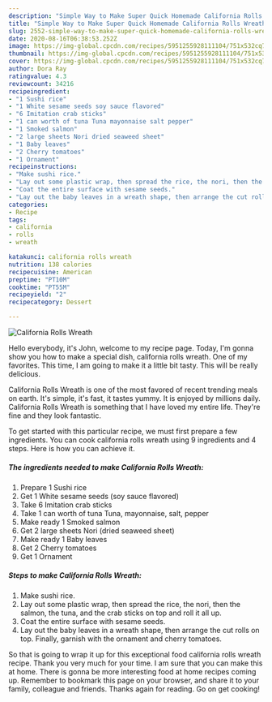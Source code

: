 ```yaml
---
description: "Simple Way to Make Super Quick Homemade California Rolls Wreath"
title: "Simple Way to Make Super Quick Homemade California Rolls Wreath"
slug: 2552-simple-way-to-make-super-quick-homemade-california-rolls-wreath
date: 2020-08-16T06:38:53.252Z
image: https://img-global.cpcdn.com/recipes/5951255928111104/751x532cq70/california-rolls-wreath-recipe-main-photo.jpg
thumbnail: https://img-global.cpcdn.com/recipes/5951255928111104/751x532cq70/california-rolls-wreath-recipe-main-photo.jpg
cover: https://img-global.cpcdn.com/recipes/5951255928111104/751x532cq70/california-rolls-wreath-recipe-main-photo.jpg
author: Dora Ray
ratingvalue: 4.3
reviewcount: 34216
recipeingredient:
- "1 Sushi rice"
- "1 White sesame seeds soy sauce flavored"
- "6 Imitation crab sticks"
- "1 can worth of tuna Tuna mayonnaise salt pepper"
- "1 Smoked salmon"
- "2 large sheets Nori dried seaweed sheet"
- "1 Baby leaves"
- "2 Cherry tomatoes"
- "1 Ornament"
recipeinstructions:
- "Make sushi rice."
- "Lay out some plastic wrap, then spread the rice, the nori, then the salmon, the tuna, and the crab sticks on top and roll it all up."
- "Coat the entire surface with sesame seeds."
- "Lay out the baby leaves in a wreath shape, then arrange the cut rolls on top. Finally, garnish with the ornament and cherry tomatoes."
categories:
- Recipe
tags:
- california
- rolls
- wreath

katakunci: california rolls wreath 
nutrition: 138 calories
recipecuisine: American
preptime: "PT10M"
cooktime: "PT55M"
recipeyield: "2"
recipecategory: Dessert

---
```



![California Rolls Wreath](https://img-global.cpcdn.com/recipes/5951255928111104/751x532cq70/california-rolls-wreath-recipe-main-photo.jpg)

Hello everybody, it's John, welcome to my recipe page. Today, I'm gonna show you how to make a special dish, california rolls wreath. One of my favorites. This time, I am going to make it a little bit tasty. This will be really delicious.

California Rolls Wreath is one of the most favored of recent trending meals on earth. It's simple, it's fast, it tastes yummy. It is enjoyed by millions daily. California Rolls Wreath is something that I have loved my entire life. They're fine and they look fantastic.




To get started with this particular recipe, we must first prepare a few ingredients. You can cook california rolls wreath using 9 ingredients and 4 steps. Here is how you can achieve it.

<!--inarticleads1-->

##### The ingredients needed to make California Rolls Wreath:

1. Prepare 1 Sushi rice
1. Get 1 White sesame seeds (soy sauce flavored)
1. Take 6 Imitation crab sticks
1. Take 1 can worth of tuna Tuna, mayonnaise, salt, pepper
1. Make ready 1 Smoked salmon
1. Get 2 large sheets Nori (dried seaweed sheet)
1. Make ready 1 Baby leaves
1. Get 2 Cherry tomatoes
1. Get 1 Ornament




<!--inarticleads2-->

##### Steps to make California Rolls Wreath:

1. Make sushi rice.
1. Lay out some plastic wrap, then spread the rice, the nori, then the salmon, the tuna, and the crab sticks on top and roll it all up.
1. Coat the entire surface with sesame seeds.
1. Lay out the baby leaves in a wreath shape, then arrange the cut rolls on top. Finally, garnish with the ornament and cherry tomatoes.




So that is going to wrap it up for this exceptional food california rolls wreath recipe. Thank you very much for your time. I am sure that you can make this at home. There is gonna be more interesting food at home recipes coming up. Remember to bookmark this page on your browser, and share it to your family, colleague and friends. Thanks again for reading. Go on get cooking!
